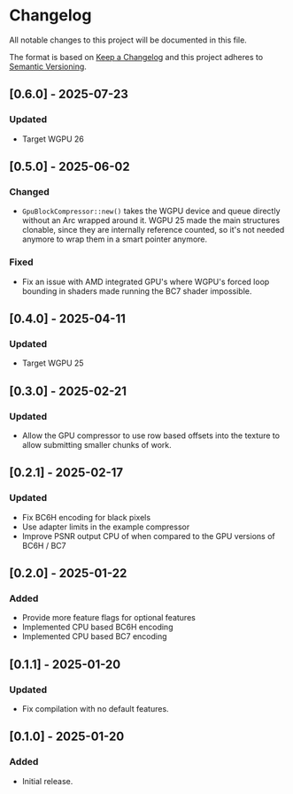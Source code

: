 # Changelog

All notable changes to this project will be documented in this file.

The format is based on [Keep a Changelog](http://keepachangelog.com/en/1.0.0/)
and this project adheres to [Semantic Versioning](https://semver.org/spec/v2.0.0.html).

## [0.6.0] - 2025-07-23

### Updated

- Target WGPU 26

## [0.5.0] - 2025-06-02

### Changed

- `GpuBlockCompressor::new()` takes the WGPU device and queue directly without an Arc wrapped around it. WGPU 25
  made the main structures clonable, since they are internally reference counted, so it's not needed anymore to wrap
  them in a smart pointer anymore.

### Fixed

- Fix an issue with AMD integrated GPU's where WGPU's forced loop bounding in shaders made running the BC7 shader
  impossible.

## [0.4.0] - 2025-04-11

### Updated

- Target WGPU 25

## [0.3.0] - 2025-02-21

### Updated

- Allow the GPU compressor to use row based offsets into the texture to
  allow submitting smaller chunks of work.

## [0.2.1] - 2025-02-17

### Updated

- Fix BC6H encoding for black pixels
- Use adapter limits in the example compressor
- Improve PSNR output CPU of when compared to the GPU versions of BC6H / BC7

## [0.2.0] - 2025-01-22

### Added

- Provide more feature flags for optional features
- Implemented CPU based BC6H encoding
- Implemented CPU based BC7 encoding

## [0.1.1] - 2025-01-20

### Updated

- Fix compilation with no default features.

## [0.1.0] - 2025-01-20

### Added

- Initial release.
